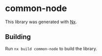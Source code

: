 # common-node

This library was generated with [Nx](https://nx.dev).

## Building

Run `nx build common-node` to build the library.
